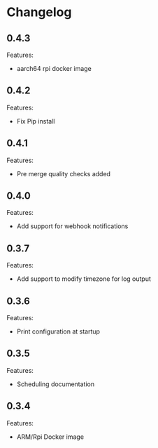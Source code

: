 # Changelog

## 0.4.3

Features:
  - aarch64 rpi docker image

## 0.4.2

Features:
  - Fix Pip install

## 0.4.1

Features:
  - Pre merge quality checks added

## 0.4.0

Features:
  - Add support for webhook notifications

## 0.3.7

Features:
  - Add support to modify timezone for log output

## 0.3.6

Features:
  - Print configuration at startup

## 0.3.5

Features:
  - Scheduling documentation

## 0.3.4

Features:
  - ARM/Rpi Docker image
